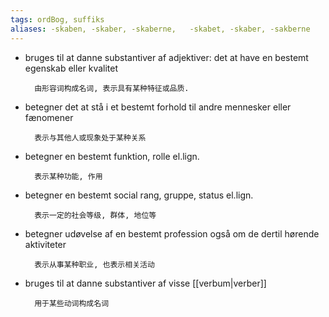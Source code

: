 ```yaml
---
tags: ordBog, suffiks
aliases: -skaben, -skaber, -skaberne,	-skabet, -skaber, -sakberne
---
```


- bruges til at danne substantiver af adjektiver: det at have en bestemt egenskab eller kvalitet

		由形容词构成名词, 表示具有某种特征或品质. 

- betegner det at stå i et bestemt forhold til andre mennesker eller fænomener

		表示与其他人或现象处于某种关系

- betegner en bestemt funktion, rolle el.lign.

		表示某种功能, 作用

- betegner en bestemt social rang, gruppe, status el.lign.

		表示一定的社会等级, 群体, 地位等

- betegner udøvelse af en bestemt profession også om de dertil hørende aktiviteter

		表示从事某种职业, 也表示相关活动

- bruges til at danne substantiver af visse [[verbum|verber]]

		用于某些动词构成名词